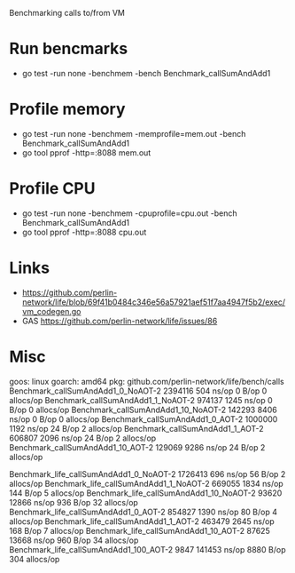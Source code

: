 Benchmarking calls to/from VM

# Run bencmarks

- go test -run none -benchmem -bench Benchmark_callSumAndAdd1

# Profile memory

- go test -run none -benchmem -memprofile=mem.out -bench Benchmark_callSumAndAdd1
- go tool pprof -http=:8088 mem.out

# Profile CPU

- go test -run none -benchmem -cpuprofile=cpu.out -bench Benchmark_callSumAndAdd1
- go tool pprof -http=:8088 cpu.out

# Links

- https://github.com/perlin-network/life/blob/69f41b0484c346e56a57921aef51f7aa4947f5b2/exec/vm_codegen.go
- GAS https://github.com/perlin-network/life/issues/86

# Misc

goos: linux
goarch: amd64
pkg: github.com/perlin-network/life/bench/calls
Benchmark_callSumAndAdd1_0_NoAOT-2       2394116               504 ns/op               0 B/op          0 allocs/op
Benchmark_callSumAndAdd1_1_NoAOT-2        974137              1245 ns/op               0 B/op          0 allocs/op
Benchmark_callSumAndAdd1_10_NoAOT-2       142293              8406 ns/op               0 B/op          0 allocs/op
Benchmark_callSumAndAdd1_0_AOT-2         1000000              1192 ns/op              24 B/op          2 allocs/op
Benchmark_callSumAndAdd1_1_AOT-2          606807              2096 ns/op              24 B/op          2 allocs/op
Benchmark_callSumAndAdd1_10_AOT-2         129069              9286 ns/op              24 B/op          2 allocs/op

Benchmark_life_callSumAndAdd1_0_NoAOT-2          1726413               696 ns/op              56 B/op          2 allocs/op
Benchmark_life_callSumAndAdd1_1_NoAOT-2           669055              1834 ns/op             144 B/op          5 allocs/op
Benchmark_life_callSumAndAdd1_10_NoAOT-2           93620             12866 ns/op             936 B/op         32 allocs/op
Benchmark_life_callSumAndAdd1_0_AOT-2             854827              1390 ns/op              80 B/op          4 allocs/op
Benchmark_life_callSumAndAdd1_1_AOT-2             463479              2645 ns/op             168 B/op          7 allocs/op
Benchmark_life_callSumAndAdd1_10_AOT-2             87625             13668 ns/op             960 B/op         34 allocs/op
Benchmark_life_callSumAndAdd1_100_AOT-2             9847            141453 ns/op            8880 B/op        304 allocs/op
